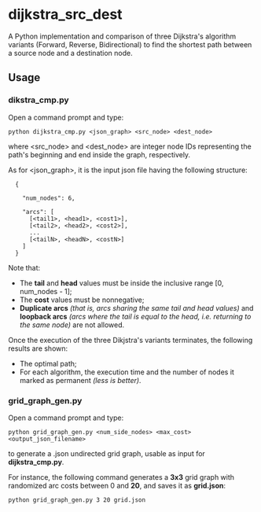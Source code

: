 # dijkstra_src_dest
A Python implementation and comparison of three Dijkstra's algorithm variants (Forward, Reverse, Bidirectional) to find the shortest path between a source node and a destination node.

## Usage
### dikstra_cmp.py
Open a command prompt and type:

    python dijkstra_cmp.py <json_graph> <src_node> <dest_node>
where <src_node> and <dest_node> are integer node IDs representing the path's beginning and end inside the graph, respectively.

As for <json_graph>, it is the input json file having the following structure:

      {

        "num_nodes": 6,
  
        "arcs": [
          [<tail1>, <head1>, <cost1>],
          [<tail2>, <head2>, <cost2>],
          ...
          [<tailN>, <headN>, <costN>]
        ]
      }

Note that:
- The **tail** and **head** values must be inside the inclusive range [0, num_nodes - 1];
- The **cost** values must be nonnegative;
- **Duplicate arcs** *(that is, arcs sharing the same tail and head values)* and **loopback arcs** *(arcs where the tail is equal to the head, i.e. returning to the same node)* are not allowed.

Once the execution of the three Dikjstra's variants terminates, the following results are shown:
- The optimal path;
- For each algorithm, the execution time and the number of nodes it marked as permanent *(less is better)*.

### grid_graph_gen.py
Open a command prompt and type:

    python grid_graph_gen.py <num_side_nodes> <max_cost> <output_json_filename>
to generate a .json undirected grid graph, usable as input for **dijkstra_cmp.py**.

For instance, the following command generates a **3x3** grid graph with randomized arc costs between 0 and **20**, and saves it as **grid.json**:

    python grid_graph_gen.py 3 20 grid.json
